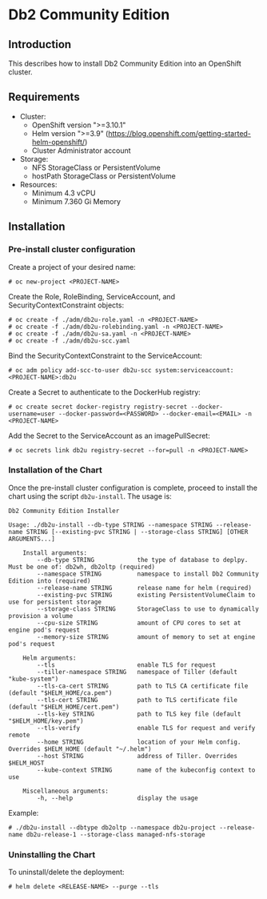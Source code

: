 # Db2 Community Edition

## Introduction
This describes how to install Db2 Community Edition into an OpenShift cluster.

## Requirements
* Cluster:
  * OpenShift version ">=3.10.1"
  * Helm version ">=3.9" (https://blog.openshift.com/getting-started-helm-openshift/) 
  * Cluster Administrator account
* Storage:
  * NFS StorageClass or PersistentVolume
  * hostPath StorageClass or PersistentVolume
* Resources:
  * Minimum 4.3 vCPU
  * Minimum 7.360 Gi Memory
  
## Installation

### Pre-install cluster configuration

Create a project of your desired name:
```
# oc new-project <PROJECT-NAME>
```

Create the Role, RoleBinding, ServiceAccount, and SecurityContextConstraint objects:
```
# oc create -f ./adm/db2u-role.yaml -n <PROJECT-NAME>
# oc create -f ./adm/db2u-rolebinding.yaml -n <PROJECT-NAME>
# oc create -f ./adm/db2u-sa.yaml -n <PROJECT-NAME>
# oc create -f ./adm/db2u-scc.yaml
```

Bind the SecurityContextConstraint to the ServiceAccount:
```
# oc adm policy add-scc-to-user db2u-scc system:serviceaccount:<PROJECT-NAME>:db2u
```

Create a Secret to authenticate to the DockerHub registry:
```
# oc create secret docker-registry registry-secret --docker-username=user --docker-password=<PASSWORD> --docker-email=<EMAIL> -n <PROJECT-NAME>
```

Add the Secret to the ServiceAccount as an imagePullSecret:
```
# oc secrets link db2u registry-secret --for=pull -n <PROJECT-NAME>
```

### Installation of the Chart

Once the pre-install cluster configuration is complete, proceed to install the chart using the script `db2u-install`. The usage is:

```
Db2 Community Edition Installer

Usage: ./db2u-install --db-type STRING --namespace STRING --release-name STRING [--existing-pvc STRING | --storage-class STRING] [OTHER ARGUMENTS...]

    Install arguments:
        --db-type STRING            the type of database to deplpy. Must be one of: db2wh, db2oltp (required)
        --namespace STRING          namespace to install Db2 Community Edition into (required)
        --release-name STRING       release name for helm (required)
        --existing-pvc STRING       existing PersistentVolumeClaim to use for persistent storage
        --storage-class STRING      StorageClass to use to dynamically provision a volume
        --cpu-size STRING           amount of CPU cores to set at engine pod's request
        --memory-size STRING        amount of memory to set at engine pod's request

    Helm arguments:
        --tls                       enable TLS for request
        --tiller-namespace STRING   namespace of Tiller (default "kube-system")
        --tls-ca-cert STRING        path to TLS CA certificate file (default "$HELM_HOME/ca.pem")
        --tls-cert STRING           path to TLS certificate file (default "$HELM_HOME/cert.pem")
        --tls-key STRING            path to TLS key file (default "$HELM_HOME/key.pem")
        --tls-verify                enable TLS for request and verify remote
        --home STRING               location of your Helm config. Overrides $HELM_HOME (default "~/.helm")
        --host STRING               address of Tiller. Overrides $HELM_HOST
        --kube-context STRING       name of the kubeconfig context to use

    Miscellaneous arguments:
        -h, --help                  display the usage
```

Example:
```
# ./db2u-install --dbtype db2oltp --namespace db2u-project --release-name db2u-release-1 --storage-class managed-nfs-storage
```

### Uninstalling the Chart

To uninstall/delete the deployment:

```
# helm delete <RELEASE-NAME> --purge --tls
```
